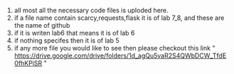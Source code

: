 1) all most all the necessary code files is uploded here.
2) if a file name contain scarcy,requests,flask it is of lab 7_8, and these are the name of github
3) if it is writen lab6 that means it is of lab 6
4) if nothing specifes then it is of lab 5
5) if any more file you would like to see then please checkout this link " https://drive.google.com/drive/folders/1d_agQu5vaR2S4QWbDCW_TfdE0fhKPjSR " 
